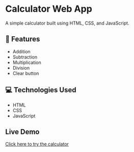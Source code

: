 # Calculator Web App

A simple calculator built using HTML, CSS, and JavaScript.

## 🔢 Features
- Addition
- Subtraction
- Multiplication
- Division
- Clear button

## 💻 Technologies Used
- HTML
- CSS
- JavaScript

## Live Demo  
[Click here to try the calculator](https://dipika1111-hub.github.io/Calculator-js/)

